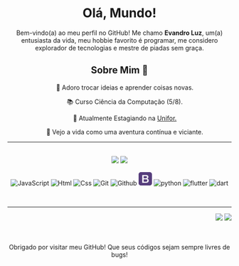 <div align="center">
  <h1>Olá, Mundo!</h1>

<p>Bem-vindo(a) ao meu perfil no GitHub! Me chamo <b>Evandro Luz</b>, um(a) entusiasta da vida, meu hobbie favorito é programar, me considero explorador de tecnologias e mestre de piadas sem graça.</p>
</div>

<div align="center">
  <h2> Sobre Mim 🧐</h2>
  <ul> <!-- Testei e não conseguir estilizar a "unordered list (ul)", por isso optei por parágrafos -->
    <p>💬 Adoro trocar ideias e aprender coisas novas.</p> 
    <p>📚 Curso Ciência da Computação (5/8).</p> 
    <p>💼 Atualmente Estagiando na <a href="https://www.unifor.br" target="_blank">Unifor.</a></p> 
    <p>🧬 Vejo a vida como uma aventura contínua e viciante.</p> 
  </ul>
</div>

<hr><br>

<div display="in-line" align="center">
  <img height="180em" src="https://github-readme-stats.vercel.app/api?username=d3vluz&show_icons=true&theme=react&include_all_commits=true&count_private=true"/>
  <img height="180em" src="https://github-readme-stats.vercel.app/api/top-langs/?username=d3vluz&layout=compact&langs_count=7&theme=react" />
</div>

<div align="center">
  <br><img height="30" alt="JavaScript" src="https://cdn.jsdelivr.net/gh/devicons/devicon/icons/javascript/javascript-plain.svg"/>
  <img height="30" alt="Html" src="https://cdn.jsdelivr.net/gh/devicons/devicon/icons/html5/html5-plain.svg">
  <img height="30" alt="Css" src="https://cdn.jsdelivr.net/gh/devicons/devicon/icons/css3/css3-plain.svg">
  <img height="30" alt="Git" src="https://cdn.jsdelivr.net/gh/devicons/devicon/icons/git/git-original.svg">
  <img height="30" alt="Github" src="https://cdn.jsdelivr.net/gh/devicons/devicon/icons/github/github-original.svg">
  <img height="30" alt="bootstrap" src="https://raw.githubusercontent.com/github/explore/5c058a388828bb5fde0bcafd4bc867b5bb3f26f3/topics/bootstrap/bootstrap.png">
  <img height="30" alt="python" src="https://cdn.jsdelivr.net/gh/devicons/devicon/icons/python/python-plain.svg">
  <img height="30" alt="flutter" src="https://cdn.jsdelivr.net/gh/devicons/devicon/icons/flutter/flutter-plain.svg">
  <img height="30" alt="dart" src="https://cdn.jsdelivr.net/gh/devicons/devicon/icons/dart/dart-plain.svg">

  <br><hr>
  <div align="right">
  <a href="https://www.linkedin.com/in/evandro-luz-579864300/" target="_blank"><img src="https://img.shields.io/badge/-LinkedIn-%230077B5?style=for-the-badge&logo=linkedin&logoColor=white" target="_blank"></a>
  <a href="https://www.instagram.com/evandroluzjr/" target="_blank"><img src="https://img.shields.io/badge/Instagram-%23E4405F.svg?style=for-the-badge&logo=Instagram&logoColor=white" target="_blank"></a>
  <!--<a href="ajuste aqui" target="_blank"><img src="https://img.shields.io/badge/Gmail-D14836?style=for-the-badge&logo=gmail&logoColor=white" target="_blank"></a>-->
</div><br>
<br><p>Obrigado por visitar meu GitHub! Que seus códigos sejam sempre livres de bugs!</p>
</div>

